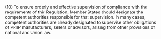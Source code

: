 (10) To ensure orderly and effective supervision of compliance with the requirements of this Regulation, Member States should designate the competent authorities responsible for that supervision. In many cases, competent authorities are already designated to supervise other obligations of PRIIP manufacturers, sellers or advisors, arising from other provisions of national and Union law.